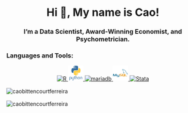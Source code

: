 <h1 align="center">Hi 👋, My name is Cao!</h1>
<h3 align="center">I’m a Data Scientist, Award-Winning Economist, and Psychometrician.</h3>

<h3 align="left">Languages and Tools:</h3>
<p align="center">
  <a href="https://www.r-project.org/" target="_blank" rel="noreferrer"> <img src="https://upload.wikimedia.org/wikipedia/commons/thumb/1/1b/R_logo.svg/1086px-R_logo.svg.png?20160212050515" alt="R" width="40" height="30"/> </a>
  <a href="https://www.python.org" target="_blank" rel="noreferrer"> <img src="https://raw.githubusercontent.com/devicons/devicon/master/icons/python/python-original-wordmark.svg" alt="python" width="40" height="40"/> </a>
  <a href="https://mariadb.org/" target="_blank" rel="noreferrer"> <img src="https://upload.wikimedia.org/wikipedia/commons/6/68/Mariadb-seal-browntext.svg" alt="mariadb" width="80" height="80"/> </a>
  <a href="https://www.mysql.com/" target="_blank" rel="noreferrer"> <img src="https://raw.githubusercontent.com/devicons/devicon/master/icons/mysql/mysql-original-wordmark.svg" alt="mysql" width="40" height="40"/> </a>
   <a href="https://www.stata.com/" target="_blank" rel="noreferrer"> <img src="https://upload.wikimedia.org/wikipedia/commons/5/5c/Stata_Logo.svg" alt="Stata" width="60" height="30"/> </a>
</p>

<p><img align="center" src="https://github-readme-stats.vercel.app/api/top-langs?username=caobittencourtferreira&show_icons=true&locale=en&layout=compact" alt="caobittencourtferreira" /></p>

<p><img align="center" src="https://github-readme-streak-stats.herokuapp.com/?user=caobittencourtferreira&" alt="caobittencourtferreira" /></p>
